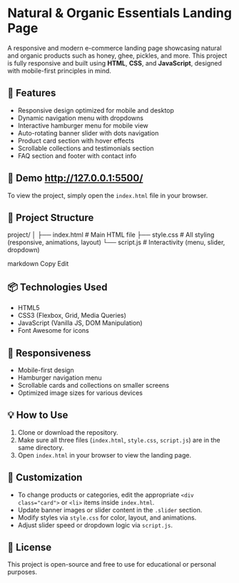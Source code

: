# Natural & Organic Essentials Landing Page

A responsive and modern e-commerce landing page showcasing natural and organic products such as honey, ghee, pickles, and more. This project is fully responsive and built using **HTML**, **CSS**, and **JavaScript**, designed with mobile-first principles in mind.

## 🌿 Features

- Responsive design optimized for mobile and desktop
- Dynamic navigation menu with dropdowns
- Interactive hamburger menu for mobile view
- Auto-rotating banner slider with dots navigation
- Product card section with hover effects
- Scrollable collections and testimonials section
- FAQ section and footer with contact info

## 🚀 Demo  http://127.0.0.1:5500/ 

To view the project, simply open the `index.html` file in your browser.

## 📁 Project Structure

project/
│
├── index.html # Main HTML file
├── style.css # All styling (responsive, animations, layout)
└── script.js # Interactivity (menu, slider, dropdown)

markdown
Copy
Edit

## 📦 Technologies Used

- HTML5
- CSS3 (Flexbox, Grid, Media Queries)
- JavaScript (Vanilla JS, DOM Manipulation)
- Font Awesome for icons

## 📱 Responsiveness

- Mobile-first design
- Hamburger navigation menu
- Scrollable cards and collections on smaller screens
- Optimized image sizes for various devices

## 💡 How to Use

1. Clone or download the repository.
2. Make sure all three files (`index.html`, `style.css`, `script.js`) are in the same directory.
3. Open `index.html` in your browser to view the landing page.

## 📌 Customization

- To change products or categories, edit the appropriate `<div class="card">` or `<li>` items inside `index.html`.
- Update banner images or slider content in the `.slider` section.
- Modify styles via `style.css` for color, layout, and animations.
- Adjust slider speed or dropdown logic via `script.js`.

## 📄 License

This project is open-source and free to use for educational or personal purposes.
